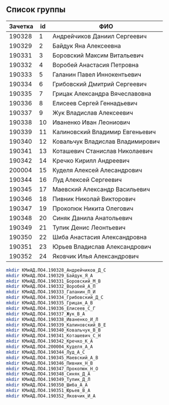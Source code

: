 ## Список группы

| Зачетка | id  | ФИО                              |
| ------- | --- | -------------------------------- |
| 190328  | 1   | Андрейчиков Даниил Сергеевич     |
| 190329  | 2   | Байдук Яна Алексеевна            |
| 190331  | 3   | Боровский Максим Витальевич      |
| 190332  | 4   | Воробей Анастасия Петровна       |
| 190333  | 5   | Галанин Павел Иннокентьевич      |
| 190334  | 6   | Грибовский Дмитрий Сергеевич     |
| 190335  | 7   | Грицак Александра Вячеславовна   |
| 190336  | 8   | Елисеев Сергей Геннадьевич       |
| 190337  | 9   | Жук Владислав Алексеевич         |
| 190338  | 10  | Иваненко Иван Леониович          |
| 190339  | 11  | Калиновский Владимир Евгеньевич  |
| 190340  | 12  | Ковальчук Владислав Владимирович |
| 190341  | 13  | Коташевич Станислав Николаевич   |
| 190342  | 14  | Кречко Кирилл Андреевич          |
| 200004  | 15  | Куделя Алексей Алесандрович      |
| 190344  | 16  | Луд Алексей Сергеевич            |
| 190345  | 17  | Маевский Александр Васильевич    |
| 190346  | 18  | Пивник Николай Викторович        |
| 190347  | 19  | Прокопюк Никита Олегович         |
| 190348  | 20  | Синяк Данила Анатольевич         |
| 190349  | 21  | Тупик Денис Леонтьевич           |
| 190350  | 22  | Шиба Анастасия Александровна     |
| 190351  | 23  | Юрьев Владислав Александрович    |
| 190352  | 24  | Яковчик Илья Александрович       |

```bash
mkdir КМиАД.ПО4.190328_Андрейчиков_Д_С
mkdir КМиАД.ПО4.190329_Байдук_Я_А
mkdir КМиАД.ПО4.190331_Боровский_М_В
mkdir КМиАД.ПО4.190332_Воробей_А_П
mkdir КМиАД.ПО4.190333_Галанин_П_И
mkdir КМиАД.ПО4.190334_Грибовский_Д_С
mkdir КМиАД.ПО4.190335_Грицак_А_В
mkdir КМиАД.ПО4.190336_Елисеев_С_Г
mkdir КМиАД.ПО4.190337_Жук_В_А
mkdir КМиАД.ПО4.190338_Иваненко_И_Л
mkdir КМиАД.ПО4.190339_Калиновский_В_Е
mkdir КМиАД.ПО4.190340_Ковальчук_В_В
mkdir КМиАД.ПО4.190341_Коташевич_С_Н
mkdir КМиАД.ПО4.190342_Кречко_К_А
mkdir КМиАД.ПО4.200004_Куделя_А_А
mkdir КМиАД.ПО4.190344_Луд_А_С
mkdir КМиАД.ПО4.190345_Маевский_А_В
mkdir КМиАД.ПО4.190346_Пивник_Н_В
mkdir КМиАД.ПО4.190347_Прокопюк_Н_О
mkdir КМиАД.ПО4.190348_Синяк_Д_А
mkdir КМиАД.ПО4.190349_Тупик_Д_Л
mkdir КМиАД.ПО4.190350_Шиба_А_А
mkdir КМиАД.ПО4.190351_Юрьев_В_А
mkdir КМиАД.ПО4.190352_Яковчик_И_А
```
